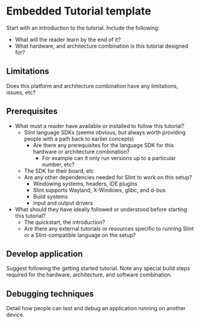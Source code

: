 # Embedded Tutorial template
<!-- Copyright © SixtyFPS GmbH <info@slint.dev> ; SPDX-License-Identifier: MIT -->


<!-- Copy and use as a basis -->

Start with an introduction to the tutorial. Include the following:

-   What will the reader learn by the end of it?
-   What hardware, and architecture combination is this tutorial designed for?

## Limitations

Does this platform and architecture combination have any limitations, issues, etc?

## Prerequisites

-   What must a reader have available or installed to follow this tutorial?
    -   Slint language SDKs (seems obvious, but always worth providing people with a path back to earlier concepts)
        -   Are there any prerequisites for the language SDK for this hardware or architecture combination?
            -   For example can it only run versions up to a particular number, etc?
    -   The SDK for their board, etc
    -   Are any other dependencies needed for Slint to work on this setup?
        -   Windowing systems, headers, IDE plugins
        -   Slint supports Wayland, X-Windows, glibc, and d-bus
        -   Build systems
        -   Input and output drivers
-   What should they have ideally followed or understood before starting this tutorial?
    -   The quickstart, the introduction?
    -   Are there any external tutorials or resources specific to running Slint or a Slint-compatible language on the setup?

## Develop application

Suggest following the getting started tutorial. Note any special build steps required for the hardware, architecture, and software combination.

## Debugging techniques

Detail how people can test and debug an application running on another device.
